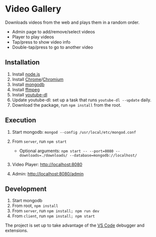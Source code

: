 # Video Gallery

Downloads videos from the web and plays them in a random order.

* Admin page to add/remove/select videos
* Player to play videos
* Tap/press to show video info
* Double-tap/press to go to another video

## Installation

1. Install [node.js](https://nodejs.org)
2. Install [Chrome](https://www.google.com/chrome/)/[Chromium](https://chromium.woolyss.com)
3. Install [mongodb](https://www.mongodb.com)
4. Install [ffmpeg](http://ffmpeg.org)
5. Install [youtube-dl](http://rg3.github.io/youtube-dl/)
6. Update youtube-dl: set up a task that runs `youtube-dl --update` daily.
7. Download the package, run `npm install` from the root.

## Execution

1. Start mongodb: `mongod --config /usr/local/etc/mongod.conf`
2. From `server`, run `npm start`

   * Optional arguments: `npm start -- --port=8080 --downloads=./downloads/ --database=mongodb://localhost/`

3. Video Player: [http://localhost:8080](http://localhost:8080)
4. Admin: [http://localhost:8080/admin](http://localhost:8080/admin)

## Development

1. Start mongodb
2. From root, `npm install`
3. From `server`, run `npm install; npm run dev`
4. From `client`, run `npm install; npm start`

The project is set up to take advantage of the [VS Code](https://code.visualstudio.com) debugger and extensions.
